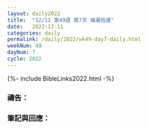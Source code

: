 ```yaml
---
layout: daily2022
title:  "12/11 第49週 第7天 補漏拾遺"
date:   2022-12-11
categories: daily
permalink: /daily/2022/wk49-day7-daily.html
weekNum: 49
dayNum: 7
cycle: 2022
---
```


{%- include BibleLinks2022.html -%}

### 禱告：

### 筆記與回應：

